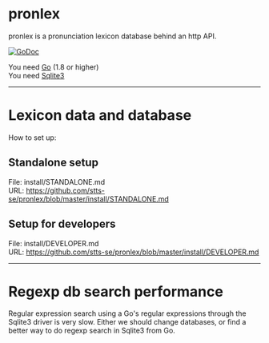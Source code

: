 # pronlex
pronlex is a pronunciation lexicon database behind an http API.

[![GoDoc](https://godoc.org/github.com/stts-se/pronlex?status.svg)](https://godoc.org/github.com/stts-se/pronlex)

You need [Go](https://golang.org/) (1.8 or higher)  
You need [Sqlite3](https://www.sqlite.org/)

----
# Lexicon data and database

How to set up:

## Standalone setup
File: install/STANDALONE.md   
URL: https://github.com/stts-se/pronlex/blob/master/install/STANDALONE.md

## Setup for developers
File: install/DEVELOPER.md   
URL: https://github.com/stts-se/pronlex/blob/master/install/DEVELOPER.md



---
# Regexp db search performance

Regular expression search using a Go's regular expressions through the Sqlite3 driver is very slow. Either we should change databases, or find a better way to do regexp search in Sqlite3 from Go.


